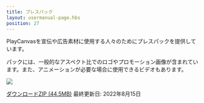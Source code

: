 ```yaml
---
title: プレスパック
layout: usermanual-page.hbs
position: 27
---
```


PlayCanvasを宣伝や広告素材に使用する人々のためにプレスパックを提供しています。

パックには、一般的なアスペクト比でのロゴやプロモーション画像が含まれています。また、アニメーションが必要な場合に使用できるビデオもあります。

![][preview-image]

[ダウンロードZIP (44.5MB)][download-link]
最終更新日: 2022年8月15日

[preview-image]: /images/user-manual/press-pack/press-pack-preview.png
[download-link]: /downloads/playcanvas-press-pack.zip
